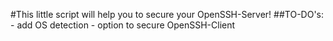 #This little script will help you to secure your OpenSSH-Server!
##TO-DO's: 
	- add OS detection
	- option to secure OpenSSH-Client
  


